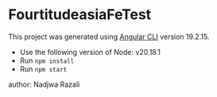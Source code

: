 # FourtitudeasiaFeTest

This project was generated using [Angular CLI](https://github.com/angular/angular-cli) version 19.2.15.

- Use the following version of Node: v20.18.1
- Run `npm install`
- Run `npm start`

author: Nadjwa Razali
